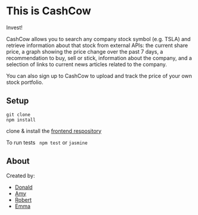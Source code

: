 # This is CashCow

Invest!

CashCow allows you to search any company stock symbol (e.g. TSLA) and retrieve information about that stock from external APIs: the current share price, a graph showing the price change over the past 7 days, a recommendation to buy, sell or stick, information about the company, and a selection of links to current news articles related to the company.

You can also sign up to CashCow to upload and track the price of your own stock portfolio.

## Setup
```
git clone
npm install
```
clone & install the [frontend respository]( https://github.com/CodeKrakken/cash-cow-client)

To run tests
` npm test` or `jasmine`

About
-----
Created by:  
* [Donald](https://github.com/CodeKrakken)
* [Amy](https://github.com/amybalmforth)
* [Robert](https://github.com/bibbycodes)
* [Emma](https://github.com/emmavanoss)
